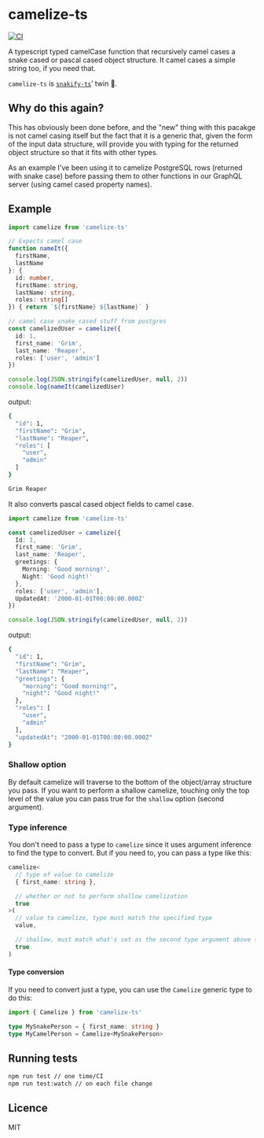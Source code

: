 camelize-ts
===
[![CI](https://github.com/kbrabrand/camelize-ts/actions/workflows/main.yml/badge.svg)](https://github.com/kbrabrand/camelize-ts/actions/workflows/main.yml)

A typescript typed camelCase function that recursively camel cases a snake cased or pascal cased object structure. It camel cases a simple string too, if you need that.

`camelize-ts` is [`snakify-ts`](https://www.npmjs.com/package/snakify-ts)’ twin 👯.

## Why do this again?
This has obviously been done before, and the "new" thing with this pacakge is not camel casing itself but the fact that it is a generic that, given the form of the input data structure, will provide you with typing for the returned object structure so that it fits with other types.

As an example I've been using it to camelize PostgreSQL rows (returned with snake case) before passing them to other functions in our GraphQL server (using camel cased property names).

## Example
```ts
import camelize from 'camelize-ts'

// Expects camel case
function nameIt({ 
  firstName, 
  lastName 
}: { 
  id: number, 
  firstName: string, 
  lastName: string, 
  roles: string[]
}) { return `${firstName} ${lastName}` }

// camel case snake_cased stuff from postgres
const camelizedUser = camelize({
  id: 1,
  first_name: 'Grim',
  last_name: 'Reaper',
  roles: ['user', 'admin']
})

console.log(JSON.stringify(camelizedUser, null, 2))
console.log(nameIt(camelizedUser)
```

output:

```sh
{
  "id": 1,
  "firstName": "Grim",
  "lastName": "Reaper",
  "roles": [
    "user",
    "admin"
  ]
}

Grim Reaper
```

It also converts pascal cased object fields to camel case.

```ts
import camelize from 'camelize-ts'

const camelizedUser = camelize({
  Id: 1,
  first_name: 'Grim',
  last_name: 'Reaper',
  greetings: {
    Morning: 'Good morning!',
    Night: 'Good night!'
  },
  roles: ['user', 'admin'],
  UpdatedAt: '2000-01-01T00:00:00.000Z'
})

console.log(JSON.stringify(camelizedUser, null, 2))
```

output:

```sh
{
  "id": 1,
  "firstName": "Grim",
  "lastName": "Reaper",
  "greetings": {
    "morning": "Good morning!",
    "night": "Good night!"
  },
  "roles": [
    "user",
    "admin"
  ],
  "updatedAt": "2000-01-01T00:00:00.000Z"
}
```


### Shallow option
By default camelize will traverse to the bottom of the object/array structure you pass. If you want to perform a shallow camelize, touching only the top level of the value you can pass true for the `shallow` option (second argument).

### Type inference
You don't need to pass a type to `camelize` since it uses argument inference to find the type to convert. But if you need to, you can pass a type like this:

```ts
camelize<
  // type of value to camelize
  { first_name: string },

  // whether or not to perform shallow camelization
  true
>(
  // value to camelize, type must match the specified type
  value,

  // shallow, must match what's set as the second type argument above (after the type)
  true
)
```

#### Type conversion
If you need to convert just a type, you can use the `Camelize` generic type to do this:

```ts
import { Camelize } from 'camelize-ts'

type MySnakePerson = { first_name: string }
type MyCamelPerson = Camelize<MySnakePerson>
```

## Running tests
```sh
npm run test // one time/CI
npm run test:watch // on each file change
```

## Licence
MIT
